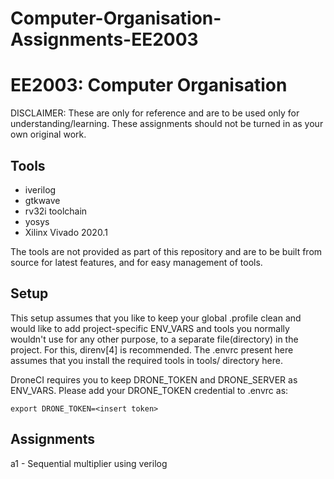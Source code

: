 # Computer-Organisation-Assignments-EE2003
EE2003: Computer Organisation
=============================

DISCLAIMER: These are only for reference and are to be used only for understanding/learning. These assignments should not be turned in as your own original work.

Tools
-----
* iverilog
* gtkwave
* rv32i toolchain
* yosys
* Xilinx Vivado 2020.1

The tools are not provided as part of this repository and are to be built from source for latest features, and for easy management of tools.

Setup
-----
This setup assumes that you like to keep your global .profile clean and would like to add project-specific ENV_VARS and tools you normally wouldn't use for any other purpose, to a separate file(directory) in the project. For this, direnv[4] is recommended. The .envrc present here assumes that you install the required tools in tools/ directory here.

DroneCI requires you to keep DRONE_TOKEN and DRONE_SERVER as ENV_VARS. Please add your DRONE_TOKEN credential to .envrc as:

    export DRONE_TOKEN=<insert token>

Assignments
-----------
a1 - Sequential multiplier using verilog
